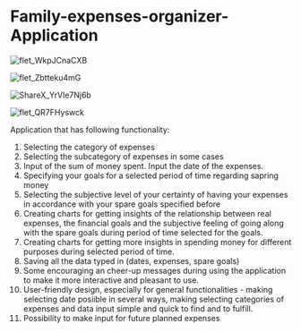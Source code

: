 # Family-expenses-organizer-Application

![flet_WkpJCnaCXB](https://github.com/user-attachments/assets/beb07957-e489-4911-8b10-6d39e808c7b5)

![flet_Zbtteku4mG](https://github.com/user-attachments/assets/2c142c21-25d7-49ee-b715-6a201065187e)

![ShareX_YrVle7Nj6b](https://github.com/user-attachments/assets/ae278256-492d-407c-926e-ac5fa7c07132)

![flet_QR7FHyswck](https://github.com/user-attachments/assets/2d69408c-46c5-4ca1-93ea-975ed81ba66b)


Application that has following functionality:
1) Selecting the category of expenses
2) Selecting the subcategory of expenses in some cases
3) Input of the sum of money spent. Input the date of the expenses.
4) Specifying your goals for a selected period of time regarding sapring money
5) Selecting the subjective level of your certainty of having your expenses in accordance with your spare goals specified before
6) Creating charts for getting insights of the relationship between real expenses, the financial goals and the subjective feeling of going along with the spare goals during period of time selected for the goals.
7) Creating charts for getting more insights in spending money for different purposes during selected period of time.
8) Saving all the data typed in (dates, expenses, spare goals)
9) Some encouraging an cheer-up messages during using the application to make it more interactive and pleasant to use.
10) User-friendly design, especially for general functionalities - making selecting date posiible in several ways, making selecting categories of expenses and data input simple and quick to find and to fulfill.
11) Possibility to make input for future planned expenses 
